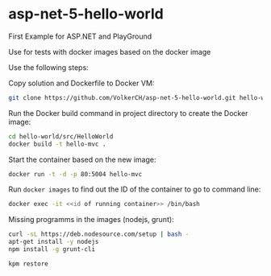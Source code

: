 # asp-net-5-hello-world
First Example for ASP.NET and PlayGround

Use for tests with docker images based on the docker image

Use the following steps:

Copy solution and Dockerfile to Docker VM:
``` bash
git clone https://github.com/VolkerCH/asp-net-5-hello-world.git hello-world
```

Run the Docker build command in project directory to create the Docker image:
``` bash
cd hello-world/src/HelloWorld
docker build -t hello-mvc .
```

Start the container based on the new image:
``` bash
docker run -t -d -p 80:5004 hello-mvc
```

Run `docker images` to find out the ID of the container to go to command line:
``` bash
docker exec -it <<id of running container>> /bin/bash
```

Missing programms in the images (nodejs, grunt):
``` bash
curl -sL https://deb.nodesource.com/setup | bash -
apt-get install -y nodejs
npm install -g grunt-cli

kpm restore
```
